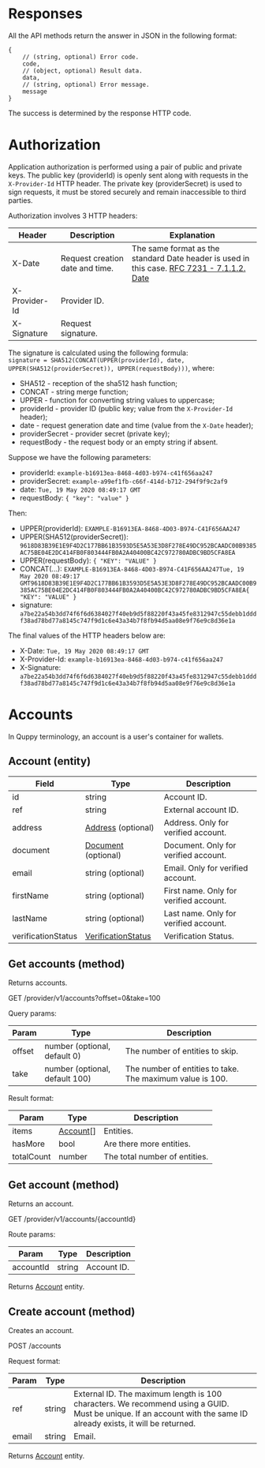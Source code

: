 # Responses

All the API methods return the answer in JSON in the following format:

```
{
    // (string, optional) Error code.
    code,
    // (object, optional) Result data.
    data,
    // (string, optional) Error message.
    message
}

```

The success is determined by the response HTTP code.

# Authorization

Application authorization is performed using a pair of public and private keys. The public key (providerId) is openly sent along with requests in the `X-Provider-Id` HTTP header. The private key (providerSecret) is used to sign requests, it must be stored securely and remain inaccessible to third parties.

Authorization involves 3 HTTP headers:

| Header        | Description                     | Explanation                                                                                                                                       |
|---------------|---------------------------------|---------------------------------------------------------------------------------------------------------------------------------------------------|
| X-Date        | Request creation date and time. | The same format as the standard Date header is used in this case. [RFC 7231 - 7.1.1.2. Date](https://tools.ietf.org/html/rfc7231#section-7.1.1.2) |
| X-Provider-Id | Provider ID.                    |                                                                                                                                                   |
| X-Signature   | Request signature.              |                                                                                                                                                   |

The signature is calculated using the following formula:  
`signature = SHA512(CONCAT(UPPER(providerId), date, UPPER(SHA512(providerSecret)), UPPER(requestBody)))`, where:

*   SHA512 - reception of the sha512 hash function;
*   CONCAT - string merge function;
*   UPPER - function for converting string values to uppercase;
*   providerId - provider ID (public key; value from the `X-Provider-Id` header);
*   date - request generation date and time (value from the `X-Date` header);
*   providerSecret - provider secret (private key);
*   requestBody - the request body or an empty string if absent.

Suppose we have the following parameters:

*   providerId: `example-b16913ea-8468-4d03-b974-c41f656aa247`
*   providerSecret: `example-a99ef1fb-c66f-414d-b712-294f9f9c2af9`
*   date: `Tue, 19 May 2020 08:49:17 GMT`
*   requestBody: `{ "key": "value" }`

Then:

*   UPPER(providerId): `EXAMPLE-B16913EA-8468-4D03-B974-C41F656AA247`
*   UPPER(SHA512(providerSecret)): `9618D83B39E1E9F4D2C177BB61B3593D5E5A53E3D8F278E49DC952BCAADC00B9385AC75BE04E2DC414FB0F803444FB0A2A40400BC42C972780ADBC9BD5CFA8EA`
*   UPPER(requestBody): `{ "KEY": "VALUE" }`
*   CONCAT(...): `EXAMPLE-B16913EA-8468-4D03-B974-C41F656AA247Tue, 19 May 2020 08:49:17 GMT9618D83B39E1E9F4D2C177BB61B3593D5E5A53E3D8F278E49DC952BCAADC00B9385AC75BE04E2DC414FB0F803444FB0A2A40400BC42C972780ADBC9BD5CFA8EA{ "KEY": "VALUE" }`
*   signature: `a7be22a54b3dd74f6f6d6384027f40eb9d5f88220f43a45fe8312947c55debb1dddf38ad78bd77a8145c747f9d1c6e43a34b7f8fb94d5aa08e9f76e9c8d36e1a`
    
The final values of the HTTP headers below are:

*   X-Date: `Tue, 19 May 2020 08:49:17 GMT`
*   X-Provider-Id: `example-b16913ea-8468-4d03-b974-c41f656aa247`
*   X-Signature: `a7be22a54b3dd74f6f6d6384027f40eb9d5f88220f43a45fe8312947c55debb1dddf38ad78bd77a8145c747f9d1c6e43a34b7f8fb94d5aa08e9f76e9c8d36e1a`

# Accounts

In Quppy terminology, an account is a user's container for wallets.

## Account (entity)

| Field              | Type                                            | Description                            |
|--------------------|-------------------------------------------------|----------------------------------------|
| id                 | string                                          | Account ID.                            |
| ref                | string                                          | External account ID.                   |
| address            | [Address](#address) (optional)                  | Address. Only for verified account.    |
| document           | [Document](#document) (optional)                | Document. Only for verified account.   |
| email              | string (optional)                               | Email. Only for verified account.      |
| firstName          | string (optional)                               | First name. Only for verified account. |
| lastName           | string (optional)                               | Last name. Only for verified account.  |
| verificationStatus | [VerificationStatus](#verification-status-enum) | Verification Status.                   |

## Get accounts (method)

Returns accounts.

GET /provider/v1/accounts?offset=0&take=100

Query params:

| Param  | Type                           | Description                                               |
|--------|--------------------------------|-----------------------------------------------------------|
| offset | number (optional, default 0)   | The number of entities to skip.                           |
| take   | number (optional, default 100) | The number of entities to take. The maximum value is 100. |

Result format:

| Param      | Type                         | Description                   |
|------------|------------------------------|-------------------------------|
| items      | [Account](#account-entity)[] | Entities.                     |
| hasMore    | bool                         | Are there more entities.      |
| totalCount | number                       | The total number of entities. |

## Get account (method)

Returns an account.

GET /provider/v1/accounts/{accountId}

Route params:

| Param     | Type   | Description |
|-----------|--------|-------------|
| accountId | string | Account ID. |

Returns [Account](#account-entity) entity.

## Create account (method)

Creates an account.

POST /accounts

Request format:

| Param | Type   | Description                                                                                                                                                             |
|-------|--------|-------------------------------------------------------------------------------------------------------------------------------------------------------------------------|
| ref   | string | External ID. The maximum length is 100 characters. We recommend using a GUID. <br/> Must be unique. If an account with the same ID already exists, it will be returned. |
| email | string | Email.                                                                                                                                                                  |

Returns [Account](#account-entity) entity.